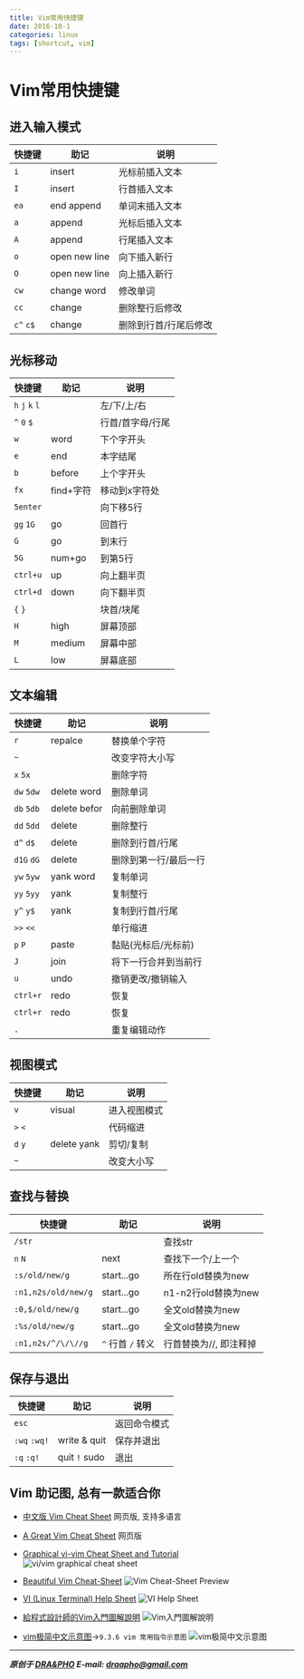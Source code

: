 ```yaml
---
title: Vim常用快捷键
date: 2016-10-1
categories: linux
tags: [shortcut, vim]
---
```



# Vim常用快捷键
## 进入输入模式

| 快捷键       | 助记            | 说明          |
| --------- | ------------- | ----------- |
| `i`       | insert        | 光标前插入文本     |
| `I`       | insert        | 行首插入文本      |
| `ea`      | end append    | 单词末插入文本     |
| `a`       | append        | 光标后插入文本     |
| `A`       | append        | 行尾插入文本      |
| `o`       | open new line | 向下插入新行      |
| `O`       | open new line | 向上插入新行      |
| `cw`      | change word   | 修改单词        |
| `cc`      | change        | 删除整行后修改     |
| `c^` `c$` | change        | 删除到行首/行尾后修改 |

## 光标移动

| 快捷键          | 助记      | 说明        |
| --------------- | ------- | --------- |
| `h` `j` `k` `l` |         | 左/下/上/右   |
| `^` `0` `$`     |         | 行首/首字母/行尾 |
| `w`             | word    | 下个字开头     |
| `e`             | end     | 本字结尾      |
| `b`             | before  | 上个字开头     |
| `fx`            | find+字符 | 移动到x字符处   |
| `5enter`        |         | 向下移5行    |
| `gg` `1G`       | go      | 回首行       |
| `G`             | go      | 到末行       |
| `5G`            | num+go  | 到第5行      |
| `ctrl+u`        | up      | 向上翻半页     |
| `ctrl+d`        | down    | 向下翻半页     |
| `{` `}`         |         | 块首/块尾     |
| `H`             | high    | 屏幕顶部      |
| `M`             | medium  | 屏幕中部      |
| `L`             | low     | 屏幕底部      |

## 文本编辑

| 快捷键       | 助记           | 说明          |
| ------------ | ------------ | ----------- |
| `r`          | repalce      | 替换单个字符      |
| `~`          |              | 改变字符大小写 |
| `x` `5x`     |              | 删除字符        |
| `dw` `5dw`   | delete word  | 删除单词        |
| `db` `5db`   | delete befor | 向前删除单词      |
| `dd` `5dd`   | delete       | 删除整行        |
| `d^` `d$`    | delete       | 删除到行首/行尾    |
| `d1G` `dG`   | delete       | 删除到第一行/最后一行 |
| `yw` `5yw`   | yank word    | 复制单词        |
| `yy` `5yy`   | yank         | 复制整行        |
| `y^` `y$`    | yank         | 复制到行首/行尾    |
| `>>` `<<`    |              | 单行缩进   |
| `p` `P`      | paste        | 黏贴(光标后/光标前) |
| `J`          | join         | 将下一行合并到当前行 |
| `u`          | undo         | 撤销更改/撤销输入   |
| `ctrl+r`     | redo         | 恢复          |
| `ctrl+r`     | redo         | 恢复          |
| `.`          |              | 重复编辑动作 |

## 视图模式

| 快捷键     | 助记          | 说明     |
| ------- | ----------- | ------ |
| `v`     | visual      | 进入视图模式 |
| `>` `<` |             | 代码缩进   |
| `d` `y` | delete yank | 剪切/复制  |
| `~`     |             | 改变大小写 |

## 查找与替换

| 快捷键                 | 助记            | 说明              |
| ------------------- | ------------- | --------------- |
| `/str`              |               | 查找str           |
| `n` `N`             | next          | 查找下一个/上一个       |
| `:s/old/new/g`      | start...go    | 所在行old替换为new    |
| `:n1,n2s/old/new/g` | start...go    | n1-n2行old替换为new |
| `:0,$/old/new/g`    | start...go    | 全文old替换为new     |
| `:%s/old/new/g`     | start...go    | 全文old替换为new     |
| `:n1,n2s/^/\/\//g`  | `^` 行首 `/` 转义 | 行首替换为//, 即注释掉   |

## 保存与退出

| 快捷键          | 助记             | 说明    |
| ------------ | -------------- | ----- |
| `esc`  |  | 返回命令模式 |
| `:wq` `:wq!` | write & quit   | 保存并退出 |
| `:q` `:q!`   | quit  `!` sudo | 退出    |

## Vim 助记图, 总有一款适合你
- [中文版 Vim Cheat Sheet](http://vim.rtorr.com/lang/zh_cn/) 网页版, 支持多语言

- [A Great Vim Cheat Sheet](http://vimsheet.com/) 网页版

- [Graphical vi-vim Cheat Sheet and Tutorial](http://www.viemu.com/a_vi_vim_graphical_cheat_sheet_tutorial.html)
  ![vi/vim graphical cheat sheet](http://www.viemu.com/vi-vim-cheat-sheet.gif)
- [Beautiful Vim Cheat-Sheet](http://vimcheatsheet.com/)
  ![Vim Cheat-Sheet Preview](https://cdn.shopify.com/s/files/1/0165/4168/files/preview.png)
- [VI (Linux Terminal) Help Sheet](https://www.gosquared.com/blog/vi-linux-terminal-help-sheet)
  ![VI Help Sheet](https://downloads.gosquared.com/help_sheets/10/VI-Help-Sheet-large.jpg)
- [給程式設計師的Vim入門圖解說明](http://blog.vgod.tw/2009/12/08/vim-cheat-sheet-for-programmers/)
  ![Vim入門圖解說明](http://blog.vgod.tw.s3.amazonaws.com/wp-content/uploads/2009/12/vim-cheat-sheet-diagram.png)
- [vim极简中文示意图](http://linux.vbird.org/linux_basic/0310vi.php)->`9.3.6 vim 常用指令示意图`
  ![vim极简中文示意图](https://draapho.github.io/images/1604/vimCheatSheet.jpg)


----------

***原创于 [DRA&PHO](https://draapho.github.io/) E-mail: draapho@gmail.com***